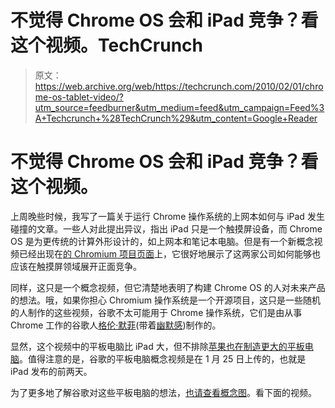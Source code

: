 # 不觉得 Chrome OS 会和 iPad 竞争？看这个视频。TechCrunch

> 原文：<https://web.archive.org/web/https://techcrunch.com/2010/02/01/chrome-os-tablet-video/?utm_source=feedburner&utm_medium=feed&utm_campaign=Feed%3A+Techcrunch+%28TechCrunch%29&utm_content=Google+Reader>

# 不觉得 Chrome OS 会和 iPad 竞争？看这个视频。

上周晚些时候，我写了一篇关于运行 Chrome 操作系统的上网本如何与 iPad 发生碰撞的文章。一些人对此提出异议，指出 iPad 只是一个触摸屏设备，而 Chrome OS 是为更传统的计算外形设计的，如上网本和笔记本电脑。但是有一个新概念视频已经出现在[的 Chromium 项目页面](https://web.archive.org/web/20221006004106/http://dev.chromium.org/chromium-os/user-experience/form-factors/tablet)上，它很好地展示了这两家公司如何能够也应该在触摸屏领域展开正面竞争。

同样，这只是一个概念视频，但它清楚地表明了构建 Chrome OS 的人对未来产品的想法。哦，如果你担心 Chromium 操作系统是一个开源项目，这只是一些随机的人制作的这些视频，谷歌不太可能用于 Chrome 操作系统，它们是由从事 Chrome 工作的谷歌人[格伦·默菲](https://web.archive.org/web/20221006004106/http://glenmurphy.com/about/)(带着[幽默感](https://web.archive.org/web/20221006004106/http://www.beta.techcrunch.com/2009/08/05/chromes-new-feature-click-the-ui-designer-to-close-the-window/))制作的。

显然，这个视频中的平板电脑比 iPad 大，但不排除[苹果也在制造更大的平板电脑](https://web.archive.org/web/20221006004106/http://www.beta.techcrunch.com/2010/02/01/apple-tablet-os-x-ipad/)。值得注意的是，谷歌的平板电脑概念视频是在 1 月 25 日上传的，也就是 iPad 发布的前两天。

为了更多地了解谷歌对这些平板电脑的想法，[也请查看概念图](https://web.archive.org/web/20221006004106/http://www.beta.techcrunch.com/2010/02/01/google-tablet-photos/)。看下面的视频。